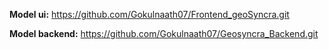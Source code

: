 **Model ui:** https://github.com/Gokulnaath07/Frontend_geoSyncra.git

**Model backend:** https://github.com/Gokulnaath07/Geosyncra_Backend.git

